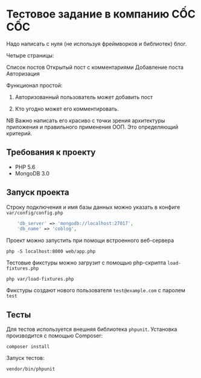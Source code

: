 Тестовое задание в компанию CỐC CỐC
===================================

Надо написать с нуля (не используя фреймворков и библиотек) блог.

Четыре страницы:

Список постов
Открытый пост с комментариями
Добавление поста
Авторизация


Функционал простой:

1) Авторизованный пользователь может добавить пост

2) Кто угодно может его комментировать.


NB Важно написать его красиво с точки зрения архитектуры приложения и правильного применения ООП. Это определяющий критерий.

Требования к проекту
--------------------

* PHP 5.6
* MongoDB 3.0

Запуск проекта
--------------

Строку подключения и имя базы данных можно указать в конфиге `var/config/config.php`

```php
    'db_server' => 'mongodb://localhost:27017',
    'db_name' => 'coblog',
```

Проект можно запустить при помощи встроенного веб-сервера

```
php -S localhost:8000 web/app.php
```

Тестовые фикстуры можно загрузит с помощью php-скрипта `load-fixtures.php`

```shell
php var/load-fixtures.php
```

Фикстуры создают нового пользователя `test@example.com` с паролем `test`

Тесты
-----

Для тестов используется внешняя библиотека `phpunit`. Установка производится с помощью Composer:

```
composer install
```

Запуск тестов:

```
vendor/bin/phpunit
```
